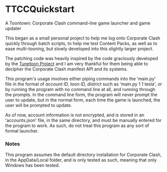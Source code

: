# TTCCQuickstart
 A Toontown: Corporate Clash command-line game launcher and game updater 

 This began as a small personal project to help me log onto Corporate Clash quickly through batch scripts, to help me test Content Packs, as well as to ease multi-tooning, but slowly developed into this slightly larger project.
 
 The patching code was heavily inspired by the code graciously developed by the [Tunetoon Project](https://github.com/DioExtreme/Tunetoon) and I am very thankful for them being able to decipher the Corporate Clash manifest API and its systems.
 
 This program's usage involves either piping commands into the 'main.py' file in the format of *account ID, toon ID, district* such as 'main.py 1 1 tesla', or by running the program with no command line at all, and running through the prompts. In the command line form, the program will never prompt the user to update, but in the normal form, each time the game is launched, the user will be prompted to update.
 
 As of now, account information is not encrypted, and is stored in an 'accounts.json' file, in the same directory, and must be manually entered for the program to work. As such, do not treat this program as any sort of formal launcher.
 
### Notes
 This program assumes the default directory installation for Corporate Clash, in the AppData/Local folder, and is only tested as such, meaning that only Windows has been tested.
